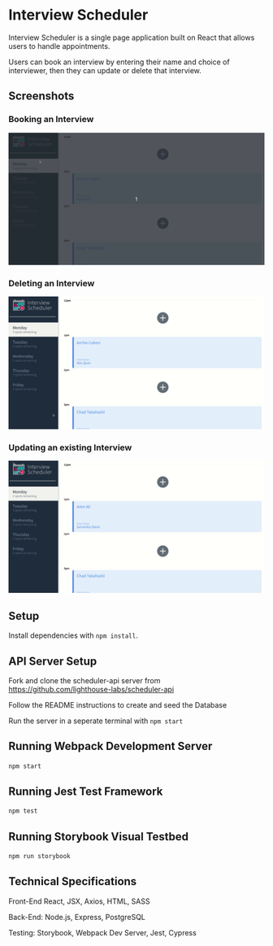 # Interview Scheduler

Interview Scheduler is a single page application built on React that allows users to handle appointments.

Users can book an interview by entering their name and choice of interviewer, then they can update or delete that interview.

## Screenshots

### Booking an Interview

!["Booking an Interview"](/docs/book.gif)

### Deleting an Interview

!["Deleting an Interview"](/docs/delete.gif)

### Updating an existing Interview

!["Updating an Interview"](/docs/update.gif)

## Setup

Install dependencies with `npm install`.

## API Server Setup

Fork and clone the scheduler-api server from https://github.com/lighthouse-labs/scheduler-api

Follow the README instructions to create and seed the Database

Run the server in a seperate terminal with `npm start`

## Running Webpack Development Server

```sh
npm start
```

## Running Jest Test Framework

```sh
npm test
```

## Running Storybook Visual Testbed

```sh
npm run storybook
```

## Technical Specifications

Front-End React, JSX, Axios, HTML, SASS

Back-End: Node.js, Express, PostgreSQL

Testing: Storybook, Webpack Dev Server, Jest, Cypress

